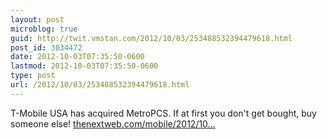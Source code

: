 ```yaml
---
layout: post
microblog: true
guid: http://twit.vmstan.com/2012/10/03/253488532394479618.html
post_id: 3034472
date: 2012-10-03T07:35:50-0600
lastmod: 2012-10-03T07:35:50-0600
type: post
url: /2012/10/03/253488532394479618.html
---
```

T-Mobile USA has acquired MetroPCS. If at first you don't get bought, buy someone else! <a href="http://thenextweb.com/mobile/2012/10/03/deutsche-telekom-and-metropcs-boards-agree-to-merge-under-t-mobile-usa/">thenextweb.com/mobile/2012/10…</a>
